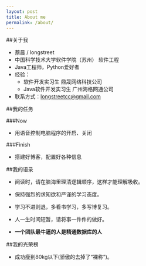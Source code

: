 ```yaml
---
layout: post
title: About me
permalink: /about/
---
```

<!-- ######2015-05-10-关于我.md -->


##关于我
- 蔡晨 / longstreet
- 中国科学技术大学软件学院（苏州） 软件工程
- Java工程师，Python爱好者
- 经验：
    - 软件开发实习生 鼎晟网络科技公司 
    - Java软件开发实习生 广州海格网通公司
- 联系方式：longstreetcc@gmail.com

##我的任务

###Now
- 用语音控制电脑程序的开启、关闭

###Finish
- 搭建好博客，配置好各种信息

##我的语录

* 阅读时，请在脑海里理清逻辑顺序，这样才能理解吸收。
* 保持强烈的求知欲和严谨的学习态度。
* 学习不进则退，多看书学习，多写博复习。
* 人一生时间短暂，请将事一件件的做好。

* **一个团队最牛逼的人是精通数据库的人**

##我的光荣榜

* 成功瘦到80kg以下(骄傲的去掉了“裸称”)。
